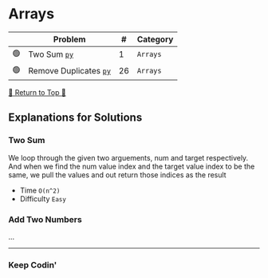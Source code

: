 # Arrays

| | Problem | # | Category |
|-|---------|---|----------|
|🟢| Two Sum [`py`](/Arrays/1_two_sum.py) | 1 | `Arrays` |
|🟢| Remove Duplicates [`py`](/Arrays/26_remove_duplicates.py) | 26 | `Arrays` |

<a href="#platforms">🔼 Return to Top 🔼</a>


## Explanations for Solutions

### Two Sum

We loop through the given two arguements, num and target respectively. And when we find the num value index and the target value index to be the same, we pull the values and out return those indices as the result
- Time `O(n^2)`
- Difficulty `Easy`

### Add Two Numbers

...

---
### Keep Codin'
